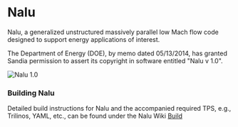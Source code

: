 Nalu
====

Nalu, a generalized unstructured massively parallel low Mach flow code designed to support energy applications of interest.

The Department of Energy (DOE), by memo dated 05/13/2014, has granted Sandia permission to assert 
its copyright in software entitled "Nalu v 1.0".

![Nalu 1.0](https://github.com/spdomin/Nalu/wiki/images/naluV1.0.png)

### Building Nalu

Detailed build instructions for Nalu and the accompanied required TPS, e.g., Trilinos, YAML, etc.,
can be found under the Nalu Wiki [Build](https://github.com/spdomin/Nalu/wiki/build_instructions)


